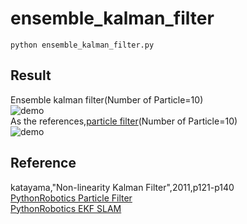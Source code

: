 # ensemble_kalman_filter  
~~~
python ensemble_kalman_filter.py
~~~
## Result  
Ensemble kalman filter(Number of Particle=10)   
![demo](https://github.com/rsasaki0109/ensemble_kalman_filter/blob/master/enkf.gif)  
As the references,[particle filter](https://github.com/AtsushiSakai/PythonRobotics/tree/master/Localization/particle_filter)(Number of Particle=10)    
![demo](https://github.com/rsasaki0109/ensemble_kalman_filter/blob/master/pf_particle10.gif) 
## Reference  
katayama,"Non-linearity Kalman Filter",2011,p121-p140  
[PythonRobotics Particle Filter](https://github.com/AtsushiSakai/PythonRobotics/tree/master/Localization/particle_filter)  
[PythonRobotics EKF SLAM](https://github.com/AtsushiSakai/PythonRobotics/tree/master/SLAM/EKFSLAM)  
